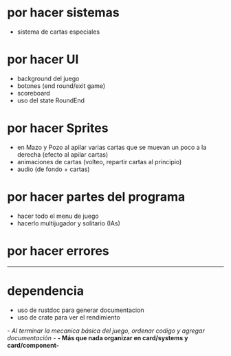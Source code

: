 # por hacer sistemas
- sistema de cartas especiales

# por hacer UI
- background del juego
- botones (end round/exit game)
- scoreboard
- uso del state RoundEnd

# por hacer Sprites
- en Mazo y Pozo al apilar varias cartas que se muevan un poco a la derecha (efecto al apilar cartas)
- animaciones de cartas (volteo, repartir cartas al principio)
- audio (de fondo + cartas)

# por hacer partes del programa
- hacer todo el menu de juego
- hacerlo multijugador y solitario (IAs)

# por hacer errores
---

# dependencia
- uso de rustdoc para generar documentacion
- uso de crate para ver el rendimiento

_- Al terminar la mecanica básica del juego, ordenar codigo y agregar documentación -_
__- Más que nada organizar en card/systems y card/component-__